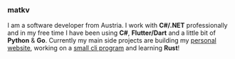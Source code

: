 ### matkv

I am a software developer from Austria. I work with **C#/.NET** professionally and in my free time I have been using **C#**, **Flutter/Dart** and a little bit of **Python** & **Go**. Currently my main side projects are building my [personal website](https://matkv.dev), working on a [small cli program](https://github.com/matkv/lichess-stats) and learning **Rust**!
